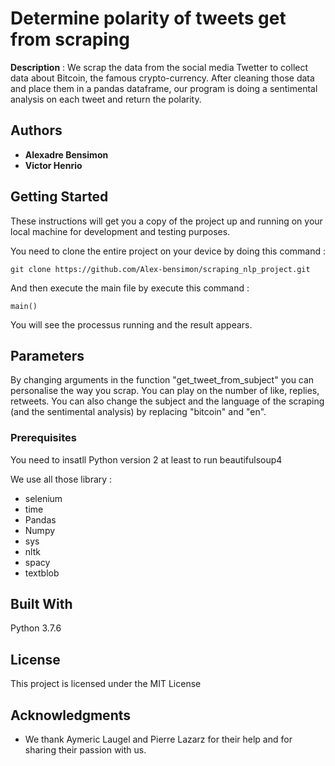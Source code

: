 # Determine polarity of tweets get from scraping

**Description** : We scrap the data from the social media Twetter to collect data about Bitcoin, the famous crypto-currency. 
After cleaning those data and place them in a pandas dataframe, our program is doing a sentimental analysis on each tweet and return the polarity.

## Authors

* **Alexadre Bensimon** 
* **Victor Henrio** 

## Getting Started

These instructions will get you a copy of the project up and running on your local machine for development and testing purposes. 

You need to clone the entire project on your device by doing this command :
```
git clone https://github.com/Alex-bensimon/scraping_nlp_project.git
```
And then execute the main file by execute this command :
```
main()
```
You will see the processus running and the result appears.

## Parameters

By changing arguments in the function "get_tweet_from_subject" you can personalise the way you scrap. 
You can play on the number of like, replies, retweets. 
You can also change the subject and the language of the scraping (and the sentimental analysis) by replacing "bitcoin" and "en".


### Prerequisites

You need to insatll Python version 2 at least to run beautifulsoup4 

We use all those library :

* selenium
* time
* Pandas
* Numpy
* sys
* nltk
* spacy
* textblob

## Built With

Python 3.7.6


## License

This project is licensed under the MIT License 

## Acknowledgments

* We thank Aymeric Laugel and Pierre Lazarz for their help and for sharing their passion with us.
